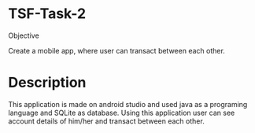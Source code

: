 # TSF-Task-2
Objective

Create a mobile app, where user can transact between each other.

# Description
This application is made on android studio and used java as a programing language and SQLite as database. Using this application user can see account details of him/her and transact between each other.
